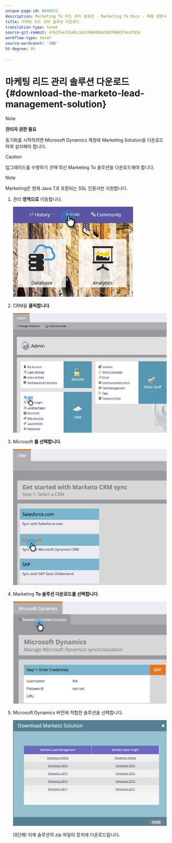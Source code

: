 ```yaml
---
unique-page-id: 6848922
description: Marketing To 리드 관리 솔루션 - Marketing To Docs - 제품 설명서 다운로드
title: 마케팅 리드 관리 솔루션 다운로드
translation-type: tm+mt
source-git-commit: 47b2fee7d146c3dc558d4bbb10070683f4cdfd3d
workflow-type: tm+mt
source-wordcount: '108'
ht-degree: 0%

---
```



# 마케팅 리드 관리 솔루션 다운로드 {#download-the-marketo-lead-management-solution}

>[!NOTE]
>
>**관리자 권한 필요**

동기화를 시작하려면 Microsoft Dynamics 계정에 Marketing Solution을 다운로드하여 설치해야 합니다.

>[!CAUTION]
>
>업그레이드를 수행하기 *전에* 최신 Marketing To 솔루션을 다운로드해야 합니다.

>[!NOTE]
>
>Marketing은 현재 Java 7과 호환되는 SSL 인증서만 지원합니다.

1. 관리 **영역으로** 이동합니다.

   ![](assets/admin.png)

1. CRM을 **클릭합니다**.

   ![](assets/image2015-3-11-13-3a7-3a11.png)

1. Microsoft **를 선택합니다**.

   ![](assets/image2015-3-11-13-3a9-3a7.png)

1. Marketing **To 솔루션 다운로드를 선택합니다**.

   ![](assets/image2015-3-11-13-3a10-3a4.png)

1. Microsoft Dynamics 버전에 적합한 솔루션을 선택합니다.

   ![](assets/msd-online.png)

   대단해! 이제 솔루션의 zip 파일이 장치에 다운로드됩니다.

